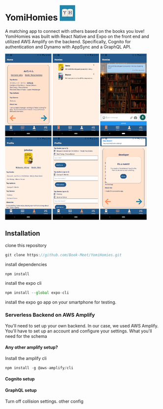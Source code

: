 # YomiHomies                  <img src="./assets/images/YH_Logo_blue.png" width="10%" height="10%" />
A matching app to connect with others based on the books you love! YomiHomies was built with React Native and Expo on the front end and utilized AWS Amplify on the backend. Specifically, Cognito for authentication and Dynamo with AppSync and a GraphQL API.

<img src="./assets/images/readme/Swipe page.jpg" width="30%"/>  <img src="./assets/images/readme/Homies Page.jpg" width="30%"/> <img src="./assets/images/readme/Chat.png" width="30%"/>  <img src="./assets/images/readme/Profile Page.jpg" width="30%"/>  <img src="./assets/images/readme/Edit Profile.jpg" width="30%"/>  <img src="./assets/images/readme/Made a Match.jpg" width="30%"/>

## Installation
clone this repository
```javascript
git clone https://github.com/Book-Meet/YomiHomies.git
```
install dependencies
```javascript
npm install
```
install the expo cli
```javascript
npm install --global expo-cli
```
install the expo go app on your smartphone for testing.

### Serverless Backend on AWS Amplify
You'll need to set up your own backend. In our case, we used AWS Amplify. You'll have to set up an account and configure your settings. What you'll need for the schema

#### Any other amplify setup?
Install the amplify cli
```javascript
npm install -g @aws-amplify/cli
```

#### Cognito setup

#### GraphQL setup
Turn off collision settings. 
other config


